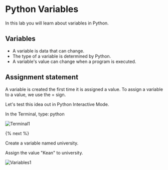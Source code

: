 # Python Variables

In this lab you will learn about variables in Python.

## Variables

- A variable is data that can change.
- The type of a variable is determined by Python.
- A variable's value can change when a program is executed.

## Assignment statement

A variable is created the first time it is assigned a value.  To assign a variable to a value, we use the = sign.  

Let's test this idea out in Python Interactive Mode.  

In the Terminal, type: python

![Terminal1](https://raw.githubusercontent.com/profpy/id1400/master/lecture3/terminal2.gif)

{% next %}

Create a variable named university.

Assign the value "Kean" to university.

![Variables1](https://raw.githubusercontent.com/profpy/id1400/master/lecture3/variables1.gif)
